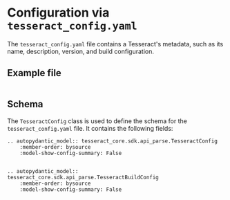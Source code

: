 # Configuration via `tesseract_config.yaml`

The `tesseract_config.yaml` file contains a Tesseract's metadata, such as its name, description, version, and build configuration.

## Example file

```{literalinclude} ../../../examples/helloworld/tesseract_config.yaml
```

## Schema

The `TesseractConfig` class is used to define the schema for the `tesseract_config.yaml` file. It contains the following fields:

```{eval-rst}
.. autopydantic_model:: tesseract_core.sdk.api_parse.TesseractConfig
    :member-order: bysource
    :model-show-config-summary: False


.. autopydantic_model:: tesseract_core.sdk.api_parse.TesseractBuildConfig
    :member-order: bysource
    :model-show-config-summary: False
```
